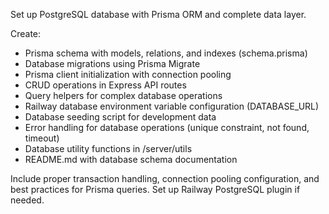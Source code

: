 Set up PostgreSQL database with Prisma ORM and complete data layer.

Create:
- Prisma schema with models, relations, and indexes (schema.prisma)
- Database migrations using Prisma Migrate
- Prisma client initialization with connection pooling
- CRUD operations in Express API routes
- Query helpers for complex database operations
- Railway database environment variable configuration (DATABASE_URL)
- Database seeding script for development data
- Error handling for database operations (unique constraint, not found, timeout)
- Database utility functions in /server/utils
- README.md with database schema documentation

Include proper transaction handling, connection pooling configuration, and best practices for Prisma queries. Set up Railway PostgreSQL plugin if needed.
